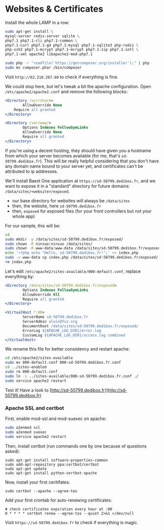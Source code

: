 # Websites & Certificates

Install the whole LAMP in a row:

```sh
sudo apt-get install \
mysql-server redis-server sqlite \
php7.1 php7.1-cli php7.1-common \
php7.1-curl php7.1-gd php7.1-mysql php7.1-sqlite3 php-redis \
php-ssh2 php7.1-mcrypt php7.1-mcrypt php7.1-zip php7.1-intl \
php7.1-xml apache2 libapache2-mod-php7.1

sudo php -r "readfile('https://getcomposer.org/installer');" | php
sudo mv composer.phar /bin/composer
```

Visit `http://62.210.207.60` to check if everything is fine.

We could stop here, but let's tweak a bit the apache configuration. Open `/etc/apache2/apache2.conf` and remove the following blocks:

```apache
<Directory /usr/share>
        AllowOverride None
	Require all granted
</Directory>

<Directory /var/www/>
        Options Indexes FollowSymLinks
        AllowOverride None
        Require all granted
</Directory>
```

If you're using a decent hosting, they should have given you a hostname from which your server becomes available (for me, that's `sd-50799.dedibox.fr`). This will be really helpful considering that you don't have any domain name bound to your server yet, and certificates can't be attributed to ip addresses.

We'll install Baest One application at `https://sd-50799.dedibox.fr`, and we want to expose it in a "standard" directory for future domains: `/data/sites/<website>/exposed`.

- our base directory for websites will always be `/data/sites`
- then, the website, here `sd-50799.dedibox.fr`
- then, `exposed` for exposed files (for your front controllers but not your whole app)

For our sample, this will be:

```sh
cd
sudo mkdir -p /data/sites/sd-50799.dedibox.fr/exposed/
sudo chown -R ninsuo:ninsuo /data/sites/
sudo chown -R www-data:www-data /data/sites/sd-50799.dedibox.fr/exposed/
echo '<?php echo "Hello, sd-50799.dedibox.fr!";' >> index.php
sudo -u www-data cp index.php /data/sites/sd-50799.dedibox.fr/exposed/
rm index.php
```

Let's edit `/etc/apache2/sites-available/000-default.conf`, replace everything by:

```apache
<Directory /data/sites/sd-50799.dedibox.fr/exposed>
        Options Indexes FollowSymLinks
        AllowOverride All
        Require all granted
</Directory>

<VirtualHost *:80>
        ServerName sd-50799.dedibox.fr
        ServerAdmin alain@fuz.org
        DocumentRoot /data/sites/sd-50799.dedibox.fr/exposed/
        ErrorLog ${APACHE_LOG_DIR}/error.log
        CustomLog ${APACHE_LOG_DIR}/access.log combined
</VirtualHost>
```

We rename this file for better consistency and restart apache:

```sh
cd /etc/apache2/sites-available
sudo mv 000-default.conf 000-sd-50799.dedibox.fr.conf
cd ../sites-enabled
sudo rm 000-default.conf
sudo ln -s ../sites-available/000-sd-50799.dedibox.fr.conf ./
sudo service apache2 restart
```

Test it! Have a look to [http://sd-50799.dedibox.fr](http://sd-50799.dedibox.fr)

### Apache SSL and certbot

First, enable mod-ssl and mod-suexec on apache:

```sh
sudo a2enmod ssl
sudo a2enmod suexec
sudo service apache2 restart
```

Then, install certbot (run commands one by one because of questions asked):

```
sudo apt-get install software-properties-common
sudo add-apt-repository ppa:certbot/certbot
sudo apt-get update
sudo apt-get install python-certbot-apache 
```

Now, install your first ceritifates:

```
sudo certbot --apache --agree-tos
```

Add your first crontab for auto-renewing certificates:

```cron
# check certificates expiration every hour at :00
0 * * * * certbot renew --agree-tos --quiet 2>&1 >/dev/null
```

Visit `https://sd-50799.dedibox.fr` to check if everything is magic.
